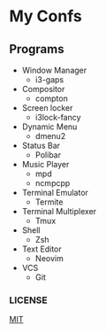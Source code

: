 # My Confs

## Programs

- Window Manager
  - i3-gaps
- Compositor
  - compton
- Screen locker
  - i3lock-fancy
- Dynamic Menu
  - dmenu2
- Status Bar
  - Polibar
- Music Player
  - mpd
  - ncmpcpp
- Terminal Emulator
  - Termite
- Terminal Multiplexer
  - Tmux
- Shell
  - Zsh
- Text Editor
  - Neovim
- VCS
  - Git

### LICENSE
[MIT](LICENSE.md)
